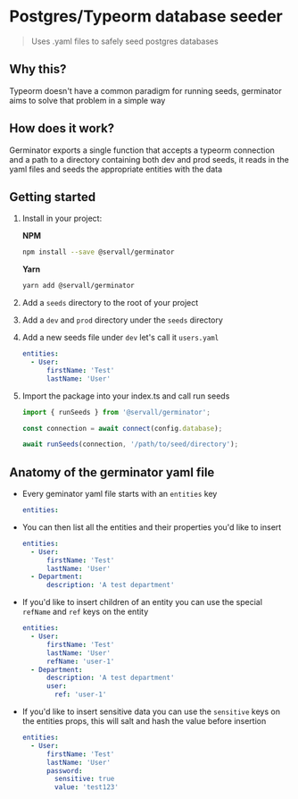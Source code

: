 # Postgres/Typeorm database seeder

> Uses .yaml files to safely seed postgres databases

## Why this?

Typeorm doesn't have a common paradigm for running seeds, germinator aims to solve that problem in a simple way

## How does it work?

Germinator exports a single function that accepts a typeorm connection and a path to a directory containing both dev and prod seeds, it reads in the yaml files and seeds the appropriate entities with the data

## Getting started

1. Install in your project:

    **NPM**
    ```bash
    npm install --save @servall/germinator
    ```
    **Yarn**
    ```bash
    yarn add @servall/germinator
    ```

2. Add a `seeds` directory to the root of your project

3. Add a `dev` and `prod` directory under the `seeds` directory

4. Add a new seeds file under `dev` let's call it `users.yaml`

    ```yaml
    entities:
      - User:
          firstName: 'Test'
          lastName: 'User'
    ```

5. Import the package into your index.ts and call run seeds

      ```javascript
      import { runSeeds } from '@servall/germinator';

      const connection = await connect(config.database);

      await runSeeds(connection, '/path/to/seed/directory');
      ```

## Anatomy of the germinator yaml file

- Every geminator yaml file starts with an `entities` key
    ```yaml
    entities:
    ```

- You can then list all the entities and their properties you'd like to insert
    ```yaml
    entities:
      - User:
          firstName: 'Test'
          lastName: 'User'
      - Department:
          description: 'A test department'
    ```

- If you'd like to insert children of an entity you can use the special `refName` and `ref` keys on the entity

    ```yaml
    entities:
      - User:
          firstName: 'Test'
          lastName: 'User'
          refName: 'user-1'
      - Department:
          description: 'A test department'
          user:
            ref: 'user-1'
    ```

- If you'd like to insert sensitive data you can use the `sensitive` keys on the entities props, this will salt and hash the value before insertion

    ```yaml
    entities:
      - User:
          firstName: 'Test'
          lastName: 'User'
          password:
            sensitive: true
            value: 'test123'
    ```
